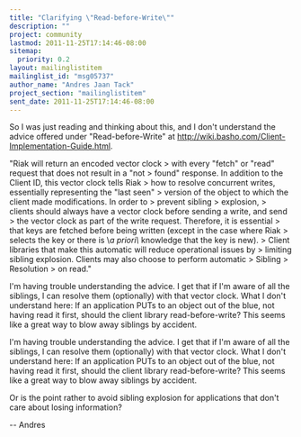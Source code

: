 ```yaml
---
title: "Clarifying \"Read-before-Write\""
description: ""
project: community
lastmod: 2011-11-25T17:14:46-08:00
sitemap:
  priority: 0.2
layout: mailinglistitem
mailinglist_id: "msg05737"
author_name: "Andres Jaan Tack"
project_section: "mailinglistitem"
sent_date: 2011-11-25T17:14:46-08:00
---
```



So I was just reading and thinking about this, and I don't understand the
advice offered under "Read-before-Write" at
http://wiki.basho.com/Client-Implementation-Guide.html.

"Riak will return an encoded vector
clock
&gt; with every "fetch" or "read" request that does not result in a "not
&gt; found" response. In addition to the Client ID, this vector clock tells Riak
&gt; how to resolve concurrent writes, essentially representing the "last seen"
&gt; version of the object to which the client made modifications. In order to
&gt; prevent sibling 
&gt; explosion,
&gt; clients should always have a vector clock before sending a write, and send
&gt; the vector clock as part of the write request. Therefore, it is essential
&gt; that keys are fetched before being written (except in the case where Riak
&gt; selects the key or there is \\*a priori\\* knowledge that the key is new).
&gt; Client libraries that make this automatic will reduce operational issues by
&gt; limiting sibling explosion. Clients may also choose to perform automatic 
&gt; Sibling
&gt; Resolution
&gt; on read."


I'm having trouble understanding the advice. I get that if I'm aware of all
the siblings, I can resolve them (optionally) with that vector clock. What
I don't understand here: If an application PUTs to an object out of the
blue, not having read it first, should the client library
read-before-write? This seems like a great way to blow away siblings by
accident.

I'm having trouble understanding the advice. I get that if I'm aware of all
the siblings, I can resolve them (optionally) with that vector clock. What
I don't understand here: If an application PUTs to an object out of the
blue, not having read it first, should the client library
read-before-write? This seems like a great way to blow away siblings by
accident.

Or is the point rather to avoid sibling explosion for applications that
don't care about losing information?

--
Andres
